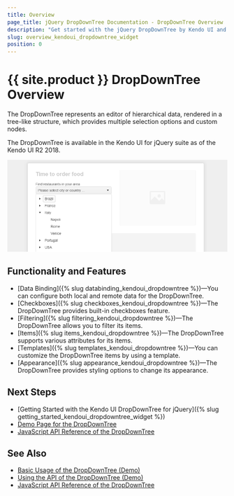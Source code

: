 ```yaml
---
title: Overview
page_title: jQuery DropDownTree Documentation - DropDownTree Overview
description: "Get started with the jQuery DropDownTree by Kendo UI and learn how to create, initialize, and enable the widget."
slug: overview_kendoui_dropdowntree_widget
position: 0
---
```


# {{ site.product }} DropDownTree Overview

The DropDownTree represents an editor of hierarchical data, rendered in a tree-like structure, which provides multiple selection options and custom nodes.

The DropDownTree is available in the Kendo UI for jQuery suite as of the Kendo UI R2 2018.

![Kendo UI for jQuery DropDownTree Overview](dropdowntree-overview.PNG)

## Functionality and Features

* [Data Binding]({% slug databinding_kendoui_dropdowntree %})&mdash;You can configure both local and remote data for the DropDownTree.
* [Checkboxes]({% slug checkboxes_kendoui_dropdowntree %})&mdash;The DropDownTree provides built-in checkboxes feature.
* [Filtering]({% slug filtering_kendoui_dropdowntree %})&mdash;The DropDownTree allows you to filter its items.
* [Items]({% slug items_kendoui_dropdowntree %})&mdash;The DropDownTree supports various attributes for its items.
* [Templates]({% slug templates_kendoui_dropdowntree %})&mdash;You can customize the DropDownTree items by using a template.
* [Appearance]({% slug appearance_kendoui_dropdowntree %})&mdash;The DropDownTree provides styling options to change its appearance.

## Next Steps 

* [Getting Started with the Kendo UI DropDownTree for jQuery]({% slug getting_started_kendoui_dropdowntree_widget %})
* [Demo Page for the DropDownTree](https://demos.telerik.com/kendo-ui/dropdowntree/index)
* [JavaScript API Reference of the DropDownTree](/api/javascript/ui/dropdowntree)

## See Also

* [Basic Usage of the DropDownTree (Demo)](https://demos.telerik.com/kendo-ui/dropdowntree/index)
* [Using the API of the DropDownTree (Demo)](https://demos.telerik.com/kendo-ui/dropdowntree/api)
* [JavaScript API Reference of the DropDownTree](/api/javascript/ui/dropdowntree)
